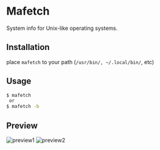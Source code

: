 # Mafetch
System info for Unix-like operating systems.

## Installation
place `mafetch` to your path (`/usr/bin/, ~/.local/bin/`, etc)

## Usage
```sh
$ mafetch
 or
$ mafetch -b
```

## Preview
![preview1](https://github.com/fikriomar16/mafetch/raw/master/preview1.png)
![preview2](https://github.com/fikriomar16/mafetch/raw/master/preview2.png)
